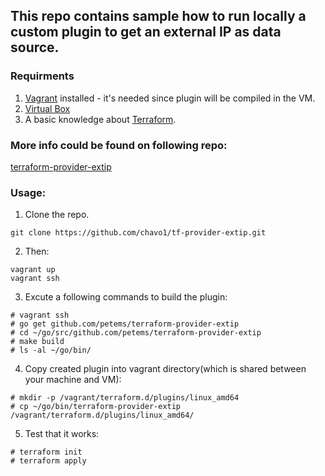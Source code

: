 ## This repo contains sample how to run locally a custom plugin to get an external IP as data source.

### Requirments

1. [Vagrant](https://www.vagrantup.com/) installed - it's needed since plugin will be compiled in the VM.
2. [Virtual Box](https://www.virtualbox.org/)
3. A basic knowledge about [Terraform](https://www.terraform.io/).
### More info could be found on following repo:

[terraform-provider-extip](https://github.com/petems/terraform-provider-extip)
### Usage:

1. Clone the repo.
```
git clone https://github.com/chavo1/tf-provider-extip.git
```
2. Then:
```
vagrant up
vagrant ssh
```
3.  Excute a following commands to build the plugin:
```
# vagrant ssh  
# go get github.com/petems/terraform-provider-extip  
# cd ~/go/src/github.com/petems/terraform-provider-extip  
# make build  
# ls -al ~/go/bin/
```
4. Copy created plugin into vagrant directory(which is shared between your machine and VM):
```
# mkdir -p /vagrant/terraform.d/plugins/linux_amd64
# cp ~/go/bin/terraform-provider-extip /vagrant/terraform.d/plugins/linux_amd64/
```
5. Test that it works:
```
# terraform init  
# terraform apply
```
